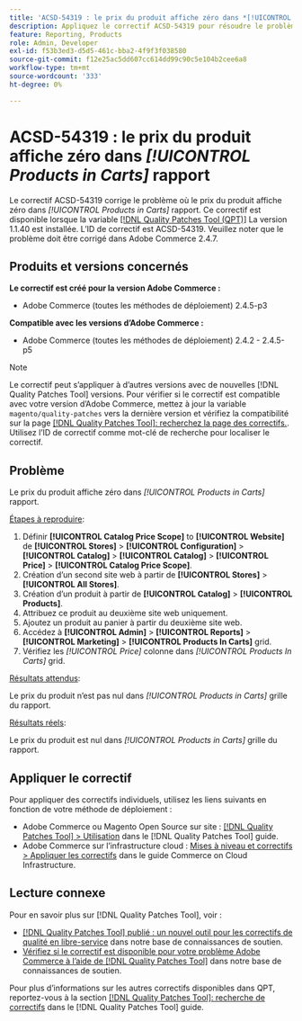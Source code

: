 ```yaml
---
title: 'ACSD-54319 : le prix du produit affiche zéro dans *[!UICONTROL Products in Carts]* report'
description: Appliquez le correctif ACSD-54319 pour résoudre le problème Adobe Commerce où le prix du produit affiche zéro dans *[!UICONTROL Products in Carts]* rapport
feature: Reporting, Products
role: Admin, Developer
exl-id: f53b3ed3-d5d5-461c-bba2-4f9f3f038580
source-git-commit: f12e25ac5dd607cc614dd99c90c5e104b2cee6a8
workflow-type: tm+mt
source-wordcount: '333'
ht-degree: 0%

---
```


# ACSD-54319 : le prix du produit affiche zéro dans *[!UICONTROL Products in Carts]* rapport

Le correctif ACSD-54319 corrige le problème où le prix du produit affiche zéro dans *[!UICONTROL Products in Carts]* rapport. Ce correctif est disponible lorsque la variable [[!DNL Quality Patches Tool (QPT)]](/help/announcements/adobe-commerce-announcements/magento-quality-patches-released-new-tool-to-self-serve-quality-patches.md) La version 1.1.40 est installée. L’ID de correctif est ACSD-54319. Veuillez noter que le problème doit être corrigé dans Adobe Commerce 2.4.7.

## Produits et versions concernés

**Le correctif est créé pour la version Adobe Commerce :**

* Adobe Commerce (toutes les méthodes de déploiement) 2.4.5-p3

**Compatible avec les versions d’Adobe Commerce :**

* Adobe Commerce (toutes les méthodes de déploiement) 2.4.2 - 2.4.5-p5

>[!NOTE]
>
>Le correctif peut s’appliquer à d’autres versions avec de nouvelles [!DNL Quality Patches Tool] versions. Pour vérifier si le correctif est compatible avec votre version d’Adobe Commerce, mettez à jour la variable `magento/quality-patches` vers la dernière version et vérifiez la compatibilité sur la page [[!DNL Quality Patches Tool]: recherchez la page des correctifs.](https://experienceleague.adobe.com/tools/commerce-quality-patches/index.html). Utilisez l’ID de correctif comme mot-clé de recherche pour localiser le correctif.

## Problème

Le prix du produit affiche zéro dans *[!UICONTROL Products in Carts]* rapport.

<u>Étapes à reproduire</u>:

1. Définir **[!UICONTROL Catalog Price Scope]** to **[!UICONTROL Website]** de **[!UICONTROL Stores]** > **[!UICONTROL Configuration]** > **[!UICONTROL Catalog]** > **[!UICONTROL Catalog]** > **[!UICONTROL Price]** > **[!UICONTROL Catalog Price Scope]**.
1. Création d’un second site web à partir de **[!UICONTROL Stores]** > **[!UICONTROL All Stores]**.
1. Création d’un produit à partir de **[!UICONTROL Catalog]** > **[!UICONTROL Products]**.
1. Attribuez ce produit au deuxième site web uniquement.
1. Ajoutez un produit au panier à partir du deuxième site web.
1. Accédez à **[!UICONTROL Admin]** > **[!UICONTROL Reports]** > **[!UICONTROL Marketing]** > **[!UICONTROL Products In Carts]** grid.
1. Vérifiez les *[!UICONTROL Price]* colonne dans *[!UICONTROL Products In Carts]* grid.

<u>Résultats attendus</u>:

Le prix du produit n’est pas nul dans *[!UICONTROL Products in Carts]* grille du rapport.

<u>Résultats réels</u>:

Le prix du produit est nul dans *[!UICONTROL Products in Carts]* grille du rapport.

## Appliquer le correctif

Pour appliquer des correctifs individuels, utilisez les liens suivants en fonction de votre méthode de déploiement :

* Adobe Commerce ou Magento Open Source sur site : [[!DNL Quality Patches Tool] > Utilisation](https://experienceleague.adobe.com/docs/commerce-operations/tools/quality-patches-tool/usage.html) dans le [!DNL Quality Patches Tool] guide.
* Adobe Commerce sur l’infrastructure cloud : [Mises à niveau et correctifs > Appliquer les correctifs](https://experienceleague.adobe.com/docs/commerce-cloud-service/user-guide/develop/upgrade/apply-patches.html) dans le guide Commerce on Cloud Infrastructure.

## Lecture connexe

Pour en savoir plus sur [!DNL Quality Patches Tool], voir :

* [[!DNL Quality Patches Tool] publié : un nouvel outil pour les correctifs de qualité en libre-service](/help/announcements/adobe-commerce-announcements/magento-quality-patches-released-new-tool-to-self-serve-quality-patches.md) dans notre base de connaissances de soutien.
* [Vérifiez si le correctif est disponible pour votre problème Adobe Commerce à l’aide de [!DNL Quality Patches Tool]](/help/support-tools/patches-available-in-qpt-tool/check-patch-for-magento-issue-with-magento-quality-patches.md) dans notre base de connaissances de soutien.

Pour plus d’informations sur les autres correctifs disponibles dans QPT, reportez-vous à la section [[!DNL Quality Patches Tool]: recherche de correctifs](https://experienceleague.adobe.com/tools/commerce-quality-patches/index.html) dans le [!DNL Quality Patches Tool] guide.
